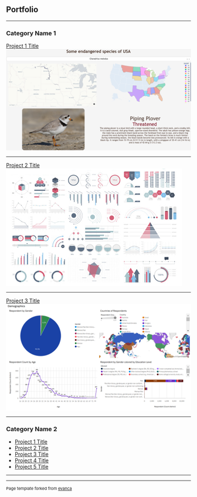 ## Portfolio

---

### Category Name 1 

[Project 1 Title](/animals_dash)
<img src="images/dash_thumbnail.png?raw=true"/>

---
[Project 2 Title](/pdf/presentation.pdf)
<img src="images/dummy_thumbnail.jpg?raw=true"/>

---
[Project 3 Title](http://example.com/)
<img src="images/cognos_thumbnail.png?raw=true"/>

---

### Category Name 2

- [Project 1 Title](http://example.com/)
- [Project 2 Title](http://example.com/)
- [Project 3 Title](http://example.com/)
- [Project 4 Title](http://example.com/)
- [Project 5 Title](http://example.com/)

---




---
<p style="font-size:11px">Page template forked from <a href="https://github.com/evanca/quick-portfolio">evanca</a></p>
<!-- Remove above link if you don't want to attibute -->
